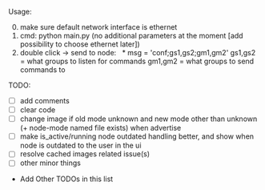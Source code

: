 Usage:

0. make sure default network interface is ethernet
1. cmd: python main.py (no additional parameters at the moment [add possibility to choose ethernet <and others> later])
2. double click -> send to node:
    * msg = 'conf;gs1,gs2;gm1,gm2'
      gs1,gs2 = what groups to listen for commands
      gm1,gm2 = what groups to send commands to

TODO:

* [ ] add comments
* [ ] clear code
* [ ] change image if old mode unknown and new mode other than unknown (+ node-mode named file exists) when advertise
* [ ] make is_active/running node outdated handling better, and show when node is outdated to the user in the ui
* [ ] resolve cached images related issue(s)
* [ ] other minor things
* Add Other TODOs in this list

